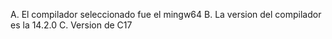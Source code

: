 A. El compilador seleccionado fue el mingw64
B. La version del compilador es la 14.2.0
C. Version de C17
